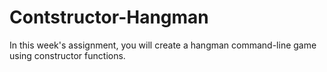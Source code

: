 # Contstructor-Hangman
In this week's assignment, you will create a hangman command-line game using constructor functions.